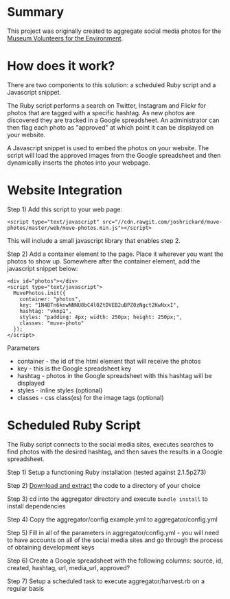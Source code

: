 Summary
=======

This project was originally created to aggregate social media photos for the [Museum Volunteers for the Environment](http://www.miamisci.org/muve/).


How does it work?
=================

There are two components to this solution: a scheduled Ruby script and a Javascript snippet.

The Ruby script performs a search on Twitter, Instagram and Flickr for photos that are tagged with a specific hashtag.  As new photos are discovered they are tracked in a Google spreadsheet.  An administrator can then flag each photo as "approved" at which point it can be displayed on your website.

A Javascript snippet is used to embed the photos on your website.  The script will load the approved images from the Google spreadsheet and then dynamically inserts the photos into your webpage.


Website Integration
===================

Step 1) Add this script to your web page:

    <script type="text/javascript" src="//cdn.rawgit.com/joshrickard/muve-photos/master/web/muve-photos.min.js"></script>

This will include a small javascript library that enables step 2.


Step 2) Add a container element to the page.  Place it wherever you want the photos to show up.  Somewhere after the container element, add the javascript snippet below:

    <div id="photos"></div>
    <script type="text/javascript">
      MuvePhotos.init({
        container: "photos",
        key: "1N4BTn6knwNNNU8bC4l0ZtDVEB2uBPZ0zNgct2KwNxxI",
        hashtag: "vknp1",
        styles: "padding: 4px; width: 250px; height: 250px;",
        classes: "muve-photo"
      });
    </script>

Parameters

* container - the id of the html element that will receive the photos
* key - this is the Google spreadsheet key
* hashtag - photos in the Google spreadsheet with this hashtag will be displayed
* styles - inline styles (optional)
* classes - css class(es) for the image tags (optional)


Scheduled Ruby Script
=====================

The Ruby script connects to the social media sites, executes searches to find photos with the desired hashtag, and then saves the results in a Google spreadsheet.

Step 1) Setup a functioning Ruby installation (tested against 2.1.5p273)

Step 2) [Download and extract](https://github.com/joshrickard/muve-photos/archive/master.zip) the code to a directory of your choice

Step 3) cd into the aggregator directory and execute `bundle install` to install dependencies

Step 4) Copy the aggregator/config.example.yml to aggregator/config.yml

Step 5) Fill in all of the parameters in aggregator/config.yml - you will need to have accounts on all of the social media sites and go through the process of obtaining development keys

Step 6) Create a Google spreadsheet with the following columns: source, id, created, hashtag, url, media_url, approved?

Step 7) Setup a scheduled task to execute aggregator/harvest.rb on a regular basis